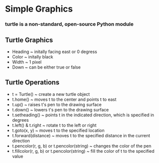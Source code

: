 # Simple Graphics

### turtle is a non-standard, open-source Python module

## Turtle Graphics
- Heading ~ initally facing east or 0 degress
- Color ~ initally black
- Width ~ 1 pixel
- Down ~ can be either true or false

## Turtle Operations
- t = Turtle() ~ create a new turtle object
- t.home() ~ moves t to the center and points t to east
- t.up() ~ raises t's pen to the drawing surface
- t.down() ~ lowers t's pen to the drawing surface
- t.setheading() ~ points t in the indicated direction, which is specified in degrees
- t.left() & t.right ~ rotate t to the left or right
- t.goto(x, y) ~ moves t to the specified location
- t.forward(distance) ~ moves t to the specified distance in the current direction
- t.pencolor(r, g, b) or t.pencolor(string) ~ changes the color of the pen
- t.fillcolor(r, g, b) or t.pencolor(string) ~ fill the color of t to the specified value
